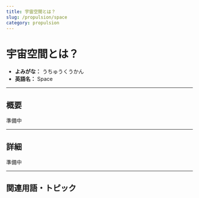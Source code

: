 ```yaml
---
title: 宇宙空間とは？
slug: /propulsion/space
category: propulsion
---
```


# 宇宙空間とは？

- **よみがな：** うちゅうくうかん  
- **英語名：** Space  

---

## 概要

準備中

---

## 詳細

準備中

---

## 関連用語・トピック
